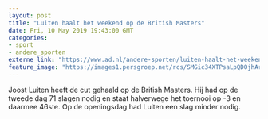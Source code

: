 ```yaml
---
layout: post
title: "Luiten haalt het weekend op de British Masters"
date: Fri, 10 May 2019 19:43:00 GMT
categories: 
- sport 
- andere_sporten 
externe_link: "https://www.ad.nl/andere-sporten/luiten-haalt-het-weekend-op-de-british-masters~ace14b68f/"
feature_image: "https://images1.persgroep.net/rcs/SMGic34XTPsaLpQDOjhArFuNU8A/diocontent/147822993/_fitwidth/400/?appId=21791a8992982cd8da851550a453bd7f&quality=0.7"
---
```


Joost Luiten heeft de cut gehaald op de British Masters. Hij had op de tweede dag 71 slagen nodig en staat halverwege het toernooi op -3 en daarmee 46ste. Op de openingsdag had Luiten een slag minder nodig.
